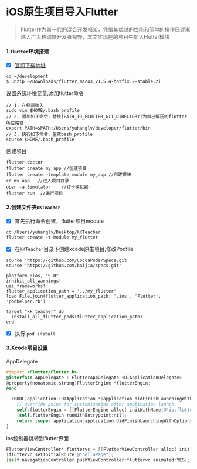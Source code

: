 # iOS原生项目导入Flutter
> Flutter作为新一代的混合开发框架，凭借其优越的性能和简单的操作已逐渐进入广大移动端开发者视野，本文实现在的项目中加入Flutter模块

#### 1.`flutter`环境搭建

- [x] [官网下载地址](https://flutter.dev/docs/get-started/install/macos)


```
cd ~/development
$ unzip ~/Downloads/flutter_macos_v1.5.4-hotfix.2-stable.zi
```

设置系统环境变量,添加flutter命令

```
// 1. 在终端输入
sudo vim $HOME/.bash_profile
// 2. 添加如下命令，替换[PATH_TO_FLUTTER_GIT_DIRECTORY]为自己解压的flutter所在路径
export PATH=$PATH:/Users/yuhanglv/developer/flutter/bin
// 3. 执行如下命令，生效bash_profile
source $HOME/.bash_profile
```

创建项目

```
flutter doctor
flutter create my_app //创建项目
flutter create —template module my_app //创建模块
cd my_app   //进入项目目录
open -a Simulator    //打卡模拟器
flutter run  //运行项目
```

#### 2.创建文件夹`KKTeacher`

- [x] 首先执行命令创建，flutter项目module

```
cd /Users/yuhanglv/Desktop/KKTeacher
flutter create -t module my_flutter
```

- [x] 在`KKTeacher`目录下创建xcode原生项目,修改Podfile

```
source 'https://github.com/CocoaPods/Specs.git'
source 'https://github.com/baijia/specs.git'

platform :ios, "9.0"
inhibit_all_warnings!
use_frameworks!
flutter_application_path = '../my_flutter'
load File.join(flutter_application_path, '.ios', 'Flutter', 'podhelper.rb')

target "kk_teacher" do
  install_all_flutter_pods(flutter_application_path)
end
```

- [x] 执行 `pod install`

#### 3.Xcode项目设置

AppDelegate

```objective-c
#import <Flutter/Flutter.h>
@interface AppDelegate : FlutterAppDelegate <UIApplicationDelegate>
@property(nonatomic,strong)FlutterEngine *flutterEngin;
@end
```

```objective-c
- (BOOL)application:(UIApplication *)application didFinishLaunchingWithOptions:(NSDictionary *)launchOptions {
    // Override point for customization after application launch.
    self.flutterEngin = [[FlutterEngine alloc] initWithName:@"io.flutter" project:nil];
    [self.flutterEngin runWithEntrypoint:nil];
    return [super application:application didFinishLaunchingWithOptions:launchOptions];
}
```

ios控制器跳转到flutter界面

```objective-c
FlutterViewController* fluttervc = [[FlutterViewController alloc] init];
[fluttervc setInitialRoute:@"helloPage"];
[self.navigationController pushViewController:fluttervc animated:YES];
```

